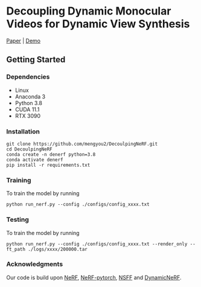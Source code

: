 # Decoupling Dynamic Monocular Videos for Dynamic View Synthesis
[Paper](https://arxiv.org/abs/2304.01716) | [Demo](https://youtu.be/cCZRRpOd8F8)
## Getting Started

### Dependencies

* Linux
* Anaconda 3
* Python 3.8
* CUDA 11.1
* RTX 3090

### Installation


```
git clone https://github.com/mengyou2/DecoulpingNeRF.git
cd DecoulpingNeRF
conda create -n denerf python=3.8
conda activate denerf
pip install -r requirements.txt
```

### Training

To train the model by running
```
python run_nerf.py --config ./configs/config_xxxx.txt 
```

### Testing

To train the model by running
```
python run_nerf.py --config ./configs/config_xxxx.txt --render_only --ft_path ./logs/xxxx/200000.tar
```
### Acknowledgments
Our code is build upon [NeRF](https://github.com/bmild/nerf), [NeRF-pytorch](https://github.com/yenchenlin/nerf-pytorch), [NSFF](https://github.com/zhengqili/Neural-Scene-Flow-Fields) and [DynamicNeRF](https://github.com/gaochen315/DynamicNeRF).




